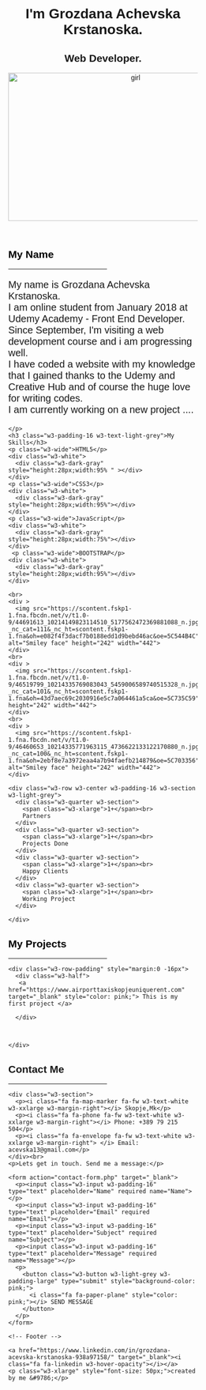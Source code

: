 <!DOCTYPE html>
<html>
<title>Grozdana Achevska Krstanoska</title>
<meta charset="UTF-8">
<meta name="viewport" content="width=device-width, initial-scale=1">
<link rel="stylesheet" href="https://www.w3schools.com/w3css/4/w3.css">
<link rel="stylesheet" href="https://fonts.googleapis.com/css?family=Montserrat">
<link rel="stylesheet" href="https://cdnjs.cloudflare.com/ajax/libs/font-awesome/4.7.0/css/font-awesome.min.css">
<style>
body, h1,h2,h3,h4,h5,h6 {font-family: "Montserrat", sans-serif}
.w3-row-padding img {margin-bottom: 12px;}
/* Set the width of the sidebar to 120px */
.w3-sidebar {width: 120px;background: #222;}
/* Add a left margin to the "page content" that matches the width of the sidebar (120px) */
#main {margin-left: 120px}
/* Remove margins from "page content" on small screens */
@media only screen and (max-width: 600px) {#main {margin-left: 0}}
</style>
<body class="w3-black">


<!-- Page Content -->
<div class="w3-padding-large" id="main">
  <!-- Header/Home -->
  <header class="w3-container w3-padding-32 w3-center w3-black" id="home">
    <h1 class="w3-jumbo"><span class="w3-hide-small">I'm</span> Grozdana Achevska Krstanoska.</h1>
    <h2>Web Developer.</h2>
    <img src="https://scontent.fskp1-1.fna.fbcdn.net/v/t1.0-9/44049490_10214091480855990_3606364827338932224_n.jpg?_nc_cat=103&_nc_ht=scontent.fskp1-1.fna&oh=c8d16152e9199270b2d50670cfbc31e1&oe=5C3BE69A" alt="girl" class="w3-image" width="500" height="300" >
  </header>

  <!-- About Section -->
  <div class="w3-content w3-justify w3-text-grey w3-padding-64" id="about">
    <h2  style="color:black;">My Name</h2>
    <hr style="width:200px" class="w3-opacity">
    <p style="font-size: 20px;">
      My name is Grozdana Achevska Krstanoska. <br>
      I am online student from January 2018 at Udemy Academy - Front End Developer. <br>
      Since September, I'm visiting a web development course and i am progressing well. <br>
      I have coded a website with my knowledge that I gained thanks to the Udemy and Creative Hub and of course the huge love for writing codes. <br>
      I am currently working on a new project ....

    </p>
    <h3 class="w3-padding-16 w3-text-light-grey">My Skills</h3>
    <p class="w3-wide">HTML5</p>
    <div class="w3-white">
      <div class="w3-dark-gray" style="height:28px;width:95% " ></div>
    </div>
    <p class="w3-wide">CSS3</p>
    <div class="w3-white">
      <div class="w3-dark-gray" style="height:28px;width:95%"></div>
    </div>
    <p class="w3-wide">JavaScript</p>
    <div class="w3-white">
      <div class="w3-dark-gray" style="height:28px;width:75%"></div>
    </div>
     <p class="w3-wide">BOOTSTRAP</p>
    <div class="w3-white">
      <div class="w3-dark-gray" style="height:28px;width:95%"></div>
    </div>

    <br>
    <div >
      <img src="https://scontent.fskp1-1.fna.fbcdn.net/v/t1.0-9/44691613_10214149823114510_5177562472369881088_n.jpg?_nc_cat=111&_nc_ht=scontent.fskp1-1.fna&oh=e082f4f3dacf7b0188edd1d9bebd46ac&oe=5C544B4C" alt="Smiley face" height="242" width="442">
    </div>
    <br>
    <div >
      <img src="https://scontent.fskp1-1.fna.fbcdn.net/v/t1.0-9/46519799_10214335769083043_5459006589740515328_n.jpg?_nc_cat=101&_nc_ht=scontent.fskp1-1.fna&oh=43d7aec69c2030916e5c7a064461a5ca&oe=5C735C59" height="242" width="442">
    </div>
    <br>
    <div >
      <img src="https://scontent.fskp1-1.fna.fbcdn.net/v/t1.0-9/46460653_10214335771963115_4736622133122170880_n.jpg?_nc_cat=100&_nc_ht=scontent.fskp1-1.fna&oh=2ebf8e7a3972eaa4a7b94faefb214879&oe=5C703356" alt="Smiley face" height="242" width="442">
    </div>
    
    <div class="w3-row w3-center w3-padding-16 w3-section w3-light-grey">
      <div class="w3-quarter w3-section">
        <span class="w3-xlarge">1+</span><br>
        Partners
      </div>
      <div class="w3-quarter w3-section">
        <span class="w3-xlarge">1+</span><br>
        Projects Done
      </div>
      <div class="w3-quarter w3-section">
        <span class="w3-xlarge">1+</span><br>
        Happy Clients
      </div>
      <div class="w3-quarter w3-section">
        <span class="w3-xlarge">1+</span><br>
        Working Project
      </div>
      
    </div>

   
    
    
    
   
  
 
  <div class="w3-padding-64 w3-content" id="photos">
    <h2 style="color:black";>My Projects</h2>
    <hr style="width:200px" class="w3-opacity">


    <div class="w3-row-padding" style="margin:0 -16px">
      <div class="w3-half">
       <a href="https://www.airporttaxiskopjeuniquerent.com"  target="_blank" style="color: pink;"> This is my first project </a> 
        
      </div>

     
  
    </div>

  </div>


  <div class="w3-padding-64 w3-content w3-text-grey" id="contact">
    <h2 class="w3-text-light-grey">Contact Me</h2>
    <hr style="width:200px" class="w3-opacity">

    <div class="w3-section">
      <p><i class="fa fa-map-marker fa-fw w3-text-white w3-xxlarge w3-margin-right"></i> Skopje,Mk</p>
      <p><i class="fa fa-phone fa-fw w3-text-white w3-xxlarge w3-margin-right"></i> Phone: +389 79 215 504</p>
      <p><i class="fa fa-envelope fa-fw w3-text-white w3-xxlarge w3-margin-right"> </i> Email: acevska13@gmail.com</p>
    </div><br>
    <p>Lets get in touch. Send me a message:</p>

    <form action="contact-form.php" target="_blank">
      <p><input class="w3-input w3-padding-16" type="text" placeholder="Name" required name="Name"></p>
      <p><input class="w3-input w3-padding-16" type="text" placeholder="Email" required name="Email"></p>
      <p><input class="w3-input w3-padding-16" type="text" placeholder="Subject" required name="Subject"></p>
      <p><input class="w3-input w3-padding-16" type="text" placeholder="Message" required name="Message"></p>
      <p>
        <button class="w3-button w3-light-grey w3-padding-large" type="submit" style="background-color:  pink;">
          <i class="fa fa-paper-plane" style="color: pink;"></i> SEND MESSAGE
        </button>
      </p>
    </form>
  <!-- End Contact Section -->
  </div>
  
    <!-- Footer -->
  <footer class="w3-content w3-padding-64 w3-text-grey w3-xlarge">
     
   
    <a href="https://www.linkedin.com/in/grozdana-acevska-krstanoska-938a97158/" target="_blank"><i class="fa fa-linkedin w3-hover-opacity"></i></a>
    <p class="w3-xlarge" style="font-size: 50px;">created by me &#9786;</p>
  </footer>


</div>

</body>
</html>
